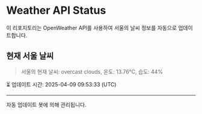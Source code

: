 
# Weather API Status

이 리포지토리는 OpenWeather API를 사용하여 서울의 날씨 정보를 자동으로 업데이트합니다.

## 현재 서울 날씨
> 서울의 현재 날씨: overcast clouds, 온도: 13.76°C, 습도: 44%

⏳ 업데이트 시간: 2025-04-09 09:53:33 (UTC)

---
자동 업데이트 봇에 의해 관리됩니다.
